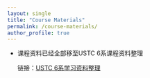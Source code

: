 ```yaml
---
layout: single
title: "Course Materials"
permalink: /course-materials/
author_profile: true
---
```


- 课程资料已经全部移至USTC 6系课程资料整理

  链接：[USTC 6系学习资料整理](https://github.com/ly382965/USTC_learning_materials)
